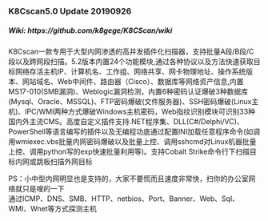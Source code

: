 <h3>K8Cscan5.0 Update 20190926</h3>
<h5>Wiki: https://github.com/k8gege/K8CScan/wiki</h5>

K8Cscan一款专用于大型内网渗透的高并发插件化扫描器，支持批量A段/B段/C段以及跨网段扫描。5.2版本内置24个功能模块,通过各种协议以及方法快速获取目标网络存活主机IP、计算机名、工作组、网络共享、网卡物理地址、操作系统版本、网站域名、Web中间件、路由器（Cisco）、数据库等网络资产信息,内置MS17-010(SMB漏洞)、Weblogic漏洞检测，内置6种密码认证爆破3种数据库(Mysql、Oracle、MSSQL)、FTP密码爆破(文件服务器)、SSH密码爆破(Linux主机)、IPC/WMI两种方式爆破Windows主机密码，Web指纹识别模块可识别33种国内外主流CMS。高度自定义插件支持.NET程序集、DLL(C#/Delphi/VC)、PowerShell等语言编写的插件以及无编程功底通过配置INI加载任意程序命令(如调用wmiexec.vbs批量内网密码爆破以及批量上控、调用sshcmd对Linux机器批量上控、调用python写的exp快速批量利用等)。支持Cobalt Strike命令行下扫描目标内网或跳板扫描外网目标

PS：小中型内网明显也是支持的，大家不要慌而且速度非常快，扫你的办公室网络就只是嗖的一下<br>
通过ICMP、DNS、SMB、HTTP、netbios、Port、Banner、Web、Sql、WMI、Wnet等方式探测主机
